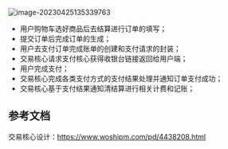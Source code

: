![image-20230425135339763](https://yusheng-picgo.oss-cn-beijing.aliyuncs.com/picgo/image-20230425135339763.png)

- 用户购物车选好商品后去结算进行订单的填写；
- 提交订单后完成订单的生成；
- 用户去支付订单完成账单的创建和支付请求的封装；
- 交易核心请求支付核心获得收银台链接返回给用户端；
- 用户完成支付；
- 交易核心完成各类支付方式的支付结果处理并通知订单支付成功；
- 交易核心基于支付结果通知清结算进行相关计费和记账；

## 参考文档

交易核心设计：https://www.woshipm.com/pd/4438208.html